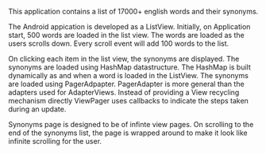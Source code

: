 This application contains a list of 17000+ english words and their synonyms.

The Android appication is developed as a ListView. Initially, on Application start,
500 words are loaded in the list view. The words are loaded as the users scrolls down. 
Every scroll event will add 100 words to the list.

On clicking each item in the list view, the synonyms are displayed. The synonyms are loaded using HashMap
datastructure. The HashMap is built dynamically as and when a word is loaded in the ListView.
The synonyms are loaded using PagerAdpapter. PagerAdapter is more general than the adapters used for AdapterViews.
Instead of providing a View recycling mechanism directly ViewPager uses callbacks to indicate the steps taken 
during an update.

Synonyms page is designed to be of infinte view pages. On scrolling to the end of the synonyms list, 
the page is wrapped around to make it look like infinite scrolling for the user.
